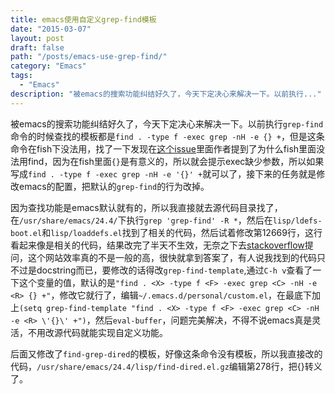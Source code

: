 ```yaml
---
title: emacs使用自定义grep-find模板
date: "2015-03-07"
layout: post
draft: false
path: "/posts/emacs-use-grep-find/"
category: "Emacs"
tags:
  - "Emacs"
description: "被emacs的搜索功能纠结好久了，今天下定决心来解决一下。以前执行..."
---
```


被emacs的搜索功能纠结好久了，今天下定决心来解决一下。以前执行`grep-find`命令的时候查找的模板都是`find . -type f -exec grep -nH -e {} +`，但是这条命令在fish下没法用，找了一下发现在[这个issue](https://github.com/fish-shell/fish-shell/issues/95)里面作者提到了为什么fish里面没法用find，因为在fish里面`{}`是有意义的，所以就会提示exec缺少参数，所以如果写成`find . -type f -exec grep -nH -e '{}' +`就可以了，接下来的任务就是修改emacs的配置，把默认的`grep-find`的行为改掉。

因为查找功能是emacs默认就有的，所以我直接就去源代码目录找了，在`/usr/share/emacs/24.4/`下执行`grep 'grep-find' -R *`，然后在`lisp/ldefs-boot.el`和`lisp/loaddefs.el`找到了相关的代码，然后试着修改第12669行，这行看起来像是相关的代码，结果改完了半天不生效，无奈之下去[stackoverflow](http://stackoverflow.com/questions/28915372/change-the-default-find-grep-command-in-emacs/)提问，这个网站效率真的不是一般的高，很快就拿到答案了，有人说我找到的代码只不过是docstring而已，要修改的话得改`grep-find-template`,通过`C-h v`查看了一下这个变量的值，默认的是`"find . <X> -type f <F> -exec grep <C> -nH -e <R> {} +"`，修改它就行了，编辑`~/.emacs.d/personal/custom.el`，在最底下加上`(setq grep-find-template "find . <X> -type f <F> -exec grep <C> -nH -e <R> \'{}\' +")`，然后`eval-buffer`，问题完美解决，不得不说emacs真是灵活，不用改源代码就能实现自定义功能。

后面又修改了`find-grep-dired`的模板，好像这条命令没有模板，所以我直接改的代码，`/usr/share/emacs/24.4/lisp/find-dired.el.gz`编辑第278行，把{}转义了。
